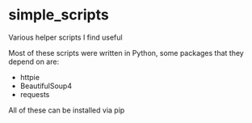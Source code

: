 simple_scripts
==============

Various helper scripts I find useful

Most of these scripts were written in Python, some packages that they depend on are:

- httpie
- BeautifulSoup4
- requests

All of these can be installed via pip
